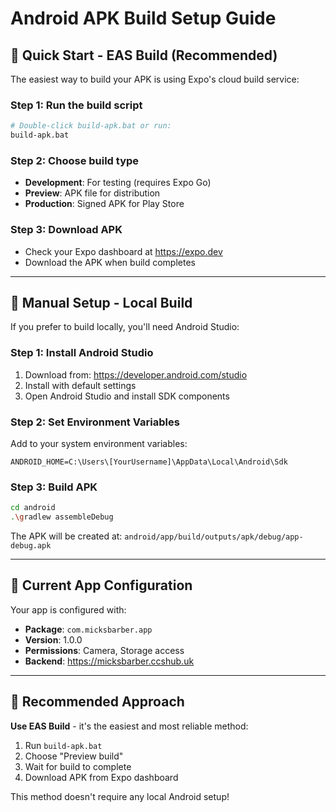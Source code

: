 # Android APK Build Setup Guide

## 🚀 **Quick Start - EAS Build (Recommended)**

The easiest way to build your APK is using Expo's cloud build service:

### **Step 1: Run the build script**
```bash
# Double-click build-apk.bat or run:
build-apk.bat
```

### **Step 2: Choose build type**
- **Development**: For testing (requires Expo Go)
- **Preview**: APK file for distribution
- **Production**: Signed APK for Play Store

### **Step 3: Download APK**
- Check your Expo dashboard at https://expo.dev
- Download the APK when build completes

---

## 🔧 **Manual Setup - Local Build**

If you prefer to build locally, you'll need Android Studio:

### **Step 1: Install Android Studio**
1. Download from: https://developer.android.com/studio
2. Install with default settings
3. Open Android Studio and install SDK components

### **Step 2: Set Environment Variables**
Add to your system environment variables:
```
ANDROID_HOME=C:\Users\[YourUsername]\AppData\Local\Android\Sdk
```

### **Step 3: Build APK**
```bash
cd android
.\gradlew assembleDebug
```

The APK will be created at:
`android/app/build/outputs/apk/debug/app-debug.apk`

---

## 📱 **Current App Configuration**

Your app is configured with:
- **Package**: `com.micksbarber.app`
- **Version**: 1.0.0
- **Permissions**: Camera, Storage access
- **Backend**: https://micksbarber.ccshub.uk

---

## 🎯 **Recommended Approach**

**Use EAS Build** - it's the easiest and most reliable method:
1. Run `build-apk.bat`
2. Choose "Preview build"
3. Wait for build to complete
4. Download APK from Expo dashboard

This method doesn't require any local Android setup!
